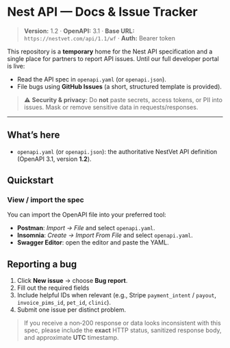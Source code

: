 # Nest API — Docs & Issue Tracker

> **Version:** 1.2 · **OpenAPI:** 3.1 · **Base URL:** `https://nestvet.com/api/1.1/wf` · **Auth:** Bearer token

This repository is a **temporary** home for the Nest API specification and a single place for partners to report API issues. Until our full developer portal is live:

- Read the API spec in `openapi.yaml` (or `openapi.json`).
- File bugs using **GitHub Issues** (a short, structured template is provided).

> ⚠️ **Security & privacy:** Do **not** paste secrets, access tokens, or PII into issues. Mask or remove sensitive data in requests/responses.

---

## What’s here

- `openapi.yaml` (or `openapi.json`): the authoritative NestVet API definition (OpenAPI 3.1, version **1.2**).

## Quickstart

### View / import the spec
You can import the OpenAPI file into your preferred tool:
- **Postman**: *Import → File* and select `openapi.yaml`.
- **Insomnia**: *Create → Import From File* and select `openapi.yaml`.
- **Swagger Editor**: open the editor and paste the YAML.

## Reporting a bug

1. Click **New issue** → choose **Bug report**.
2. Fill out the required fields
3. Include helpful IDs when relevant (e.g., Stripe `payment_intent` / `payout`, `invoice_pims_id`, `pet_id`, `clinic`).
4. Submit one issue per distinct problem.

> If you receive a non‑200 response or data looks inconsistent with this spec, please include the **exact** HTTP status, sanitized response body, and approximate **UTC** timestamp.
